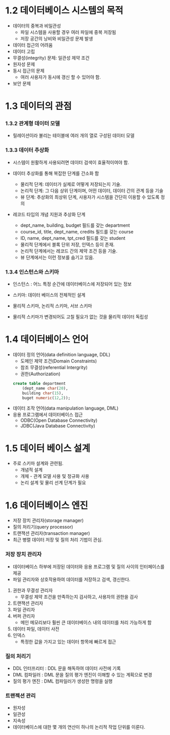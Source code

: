 # 1.2 데이터베이스 시스템의 목적

- 데이터의 중복과 비일관성
    - 파일 시스템을 사용할 경우 여러 파일에 중복 저장됨
    - 저장 공간의 낭비와 비일관성 문제 발생
- 데이터 접근의 어려움
- 데이터 고립
- 무결성(integrity) 문제: 일관성 제약 조건
- 원자성 문제
- 동시 접근의 문제 
    - 여러 사용자가 동시에 갱신 할 수 있어야 함.
- 보안 문제


# 1.3 데이터의 관점

### 1.3.2 관계형 데이터 모델
- 릴레이션이라 불리는 테이블에 여러 개의 열로 구성된 데이터 모델

### 1.3.3 데이터 추상화
- 시스템이 원활하게 사용되려면 데이터 검색이 효율적이여야 함.
- 데이터 추상화를 통해 복잡한 단계를 간소화 함
    - 물리적 단계: 데이터가 실제로 어떻게 저장되는지 기술.
    - 논리적 단계: 그 다음 상위 단계이며, 어떤 데이터, 데이터 간의 관계 등을 기술
    - 뷰 단계: 추상화의 최상위 단계, 사용자가 시스템을 간단히 이용할 수 있도록 정의

- 레코드 타입의 개념 지원과 추상화 단계
    - dept_name, building, budget 필드를 갖는 department
    - course_id, title, dept_name, credits 필드를 갖는 course
    - ID, name, dept_name, tpt_cred 필드를 갖는 student
    - 물리적 단계에서 블록 단위 저장, 인덱스 등이 존재.
    - 논리적 단계에서는 레코드 간의 제약 조건 등을 기술.
    - 뷰 단계에서는 이런 정보를 숨기고 있음.

### 1.3.4 인스턴스와 스키마
- 인스턴스 : 어느 특정 순간에 데이터베이스에 저장되어 있는 정보
- 스키마: 데이터 베이스의 전체적인 설계

- 물리적 스키마, 논리적 스키마, 서브 스키마
- 물리적 스키마가 변경되어도 고칠 필요가 없는 것을 물리적 데이터 독립성



# 1.4 데이터베이스 언어
- 데이터 정의 언어(data definition language, DDL)
    - 도메인 제약 조건(Domain Constraints)
    - 참조 무결성(referential Intergrity)
    - 권한(Authorization)
    ```sql
    create table department
        (dept_name char(20),
        building char(15),
        buget numeric(12,2));
    ```
- 데이터 조작 언어(data manipulation language, DML)
- 응용 프로그램에서 데이터베이스 접근
    - ODBC(Open Database Connectivity)
    - JDBC(Java Database Connectivity)

# 1.5 데이터 베이스 설계
- 주로 스키마 설계와 관련됨.
    - 개념적 설계
    - 개체 - 관계 모델 사용 및 정규화 사용
    - 논리 설계 및 물리 선계 단계가 필요

# 1.6 데이터베이스 엔진
- 저장 장치 관리자(storage manager)
- 질의 처리기(query processor)
- 트랜잭션 관리자(transaction manager)
- 최근 병렬 데이터 저장 및 질의 처리 기법이 관심.

### 저장 장치 관리자
- 데이터베이스 하부에 저장된 데이터와 응용 프로그램 및 질의 사이의 인터페이스를 제공
- 파일 관리자와 상호작용하여 데이터를 저장하고 검색, 갱신한다.

1. 권한과 무결성 관리자
    - 무결성 제약 조건을 만족하는지 검사하고, 사용자의 권한을 검사
2. 트랜잭션 관리자
3. 파일 관리자
4. 버퍼 관리자
    - 메인 메모리보다 훨씬 큰 데이터베이스 내의 데이터를 처리 가능하게 함
5. 데이터 파일, 데이터 사전
6. 인덱스
    - 특정한 값을 가지고 있는 데이터 항목에 빠르게 접근

### 질의 처리기
- DDL 인터프리터 : DDL 문을 해독하여 데이터 사전에 기록
- DML 컴파일러 : DML 문을 질의 평가 엔진이 이해할 수 있는 계획으로 변경
- 질의 평가 엔진 : DML 컴파일러가 생성한 명령을 실행

### 트랜젝션 관리
- 원자성
- 일관성
- 지속성
- 데이터베이스에 대한 몇 개의 연산이 하나의 논리적 작업 단위를 이룬다.





